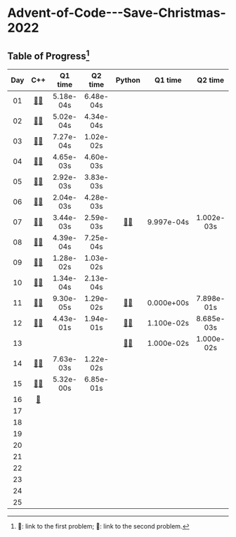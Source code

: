 # Advent-of-Code---Save-Christmas-2022

## Table of Progress[^1]
|Day|C++|Q1 time|Q2 time|Python|Q1 time|Q2 time|
|:---:|:---:|:---:|:---:|:---:|:---:|:---:|
|01|[:rabbit:](https://github.com/Mushi0/Advent-of-Code---Save-Christmas-2022/tree/main/Cpp/Q_1_1)[:bear:](https://github.com/Mushi0/Advent-of-Code---Save-Christmas-2022/tree/main/Cpp/Q_1_2)|5.18e-04s|6.48e-04s||||
|02|[:rabbit:](https://github.com/Mushi0/Advent-of-Code---Save-Christmas-2022/tree/main/Cpp/Q_2_1)[:bear:](https://github.com/Mushi0/Advent-of-Code---Save-Christmas-2022/tree/main/Cpp/Q_2_2)|5.02e-04s|4.34e-04s||||
|03|[:rabbit:](https://github.com/Mushi0/Advent-of-Code---Save-Christmas-2022/tree/main/Cpp/Q_3_1)[:bear:](https://github.com/Mushi0/Advent-of-Code---Save-Christmas-2022/tree/main/Cpp/Q_3_2)|7.27e-04s|1.02e-02s||||
|04|[:rabbit:](https://github.com/Mushi0/Advent-of-Code---Save-Christmas-2022/tree/main/Cpp/Q_4_1)[:bear:](https://github.com/Mushi0/Advent-of-Code---Save-Christmas-2022/tree/main/Cpp/Q_4_2)|4.65e-03s|4.60e-03s||||
|05|[:rabbit:](https://github.com/Mushi0/Advent-of-Code---Save-Christmas-2022/tree/main/Cpp/Q_5_1)[:bear:](https://github.com/Mushi0/Advent-of-Code---Save-Christmas-2022/tree/main/Cpp/Q_5_2)|2.92e-03s|3.83e-03s||||
|06|[:rabbit:](https://github.com/Mushi0/Advent-of-Code---Save-Christmas-2022/tree/main/Cpp/Q_6_1)[:bear:](https://github.com/Mushi0/Advent-of-Code---Save-Christmas-2022/tree/main/Cpp/Q_6_2)|2.04e-03s|4.28e-03s||||
|07|[:rabbit:](https://github.com/Mushi0/Advent-of-Code---Save-Christmas-2022/tree/main/Cpp/Q_7_1)[:bear:](https://github.com/Mushi0/Advent-of-Code---Save-Christmas-2022/tree/main/Cpp/Q_7_2)|3.44e-03s|2.59e-03s|[:rabbit:](https://github.com/Mushi0/Advent-of-Code---Save-Christmas-2022/blob/main/Python/Q_7_1.py)[:bear:](https://github.com/Mushi0/Advent-of-Code---Save-Christmas-2022/blob/main/Python/Q_7_2.py)|9.997e-04s|1.002e-03s|
|08|[:rabbit:](https://github.com/Mushi0/Advent-of-Code---Save-Christmas-2022/tree/main/Cpp/Q_8_1)[:bear:](https://github.com/Mushi0/Advent-of-Code---Save-Christmas-2022/tree/main/Cpp/Q_8_2)|4.39e-04s|7.25e-04s||||
|09|[:rabbit:](https://github.com/Mushi0/Advent-of-Code---Save-Christmas-2022/tree/main/Cpp/Q_9_1)[:bear:](https://github.com/Mushi0/Advent-of-Code---Save-Christmas-2022/tree/main/Cpp/Q_9_2)|1.28e-02s|1.03e-02s||||
|10|[:rabbit:](https://github.com/Mushi0/Advent-of-Code---Save-Christmas-2022/tree/main/Cpp/Q_10_1)[:bear:](https://github.com/Mushi0/Advent-of-Code---Save-Christmas-2022/tree/main/Cpp/Q_10_2)|1.34e-04s|2.13e-04s||||
|11|[:rabbit:](https://github.com/Mushi0/Advent-of-Code---Save-Christmas-2022/tree/main/Cpp/Q_11_1)[:bear:](https://github.com/Mushi0/Advent-of-Code---Save-Christmas-2022/tree/main/Cpp/Q_11_2)|9.30e-05s|1.29e-02s|[:rabbit:](https://github.com/Mushi0/Advent-of-Code---Save-Christmas-2022/blob/main/Python/Q_11_1.py)[:bear:](https://github.com/Mushi0/Advent-of-Code---Save-Christmas-2022/blob/main/Python/Q_11_2.py)|0.000e+00s|7.898e-01s|
|12|[:rabbit:](https://github.com/Mushi0/Advent-of-Code---Save-Christmas-2022/tree/main/Cpp/Q_12_1)[:bear:](https://github.com/Mushi0/Advent-of-Code---Save-Christmas-2022/tree/main/Cpp/Q_12_2)|4.43e-01s|1.94e-01s|[:rabbit:](https://github.com/Mushi0/Advent-of-Code---Save-Christmas-2022/blob/main/Python/Q_12_1.py)[:bear:](https://github.com/Mushi0/Advent-of-Code---Save-Christmas-2022/blob/main/Python/Q_12_2.py)|1.100e-02s|8.685e-03s|
|13||||[:rabbit:](https://github.com/Mushi0/Advent-of-Code---Save-Christmas-2022/blob/main/Python/Q_13_1.py)[:bear:](https://github.com/Mushi0/Advent-of-Code---Save-Christmas-2022/blob/main/Python/Q_13_2.py)|1.000e-02s|1.000e-02s|
|14|[:rabbit:](https://github.com/Mushi0/Advent-of-Code---Save-Christmas-2022/tree/main/Cpp/Q_14_1)[:bear:](https://github.com/Mushi0/Advent-of-Code---Save-Christmas-2022/tree/main/Cpp/Q_14_2)|7.63e-03s|1.22e-02s||||
|15|[:rabbit:](https://github.com/Mushi0/Advent-of-Code---Save-Christmas-2022/tree/main/Cpp/Q_15_1)[:bear:](https://github.com/Mushi0/Advent-of-Code---Save-Christmas-2022/tree/main/Cpp/Q_15_2)|5.32e-00s|6.85e-01s||||
|16|[:rabbit:](https://github.com/Mushi0/Advent-of-Code---Save-Christmas-2022/tree/main/Cpp/Q_16_1)||||||
|17|||||||
|18|||||||
|19|||||||
|20|||||||
|21|||||||
|22|||||||
|23|||||||
|24|||||||
|25|||||||

[^1]: :rabbit:: link to the first problem; :bear:: link to the second problem. 

